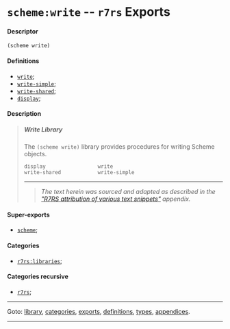 

<a id='export__r7rs__scheme_3a_write'></a>

# `scheme:write` -- `r7rs` Exports


<a id='export__r7rs__scheme_3a_write__descriptor'></a>

#### Descriptor

````
(scheme write)
````


<a id='export__r7rs__scheme_3a_write__definitions'></a>

#### Definitions

 * [`write`](../../r7rs/definitions/write.md#definition__r7rs__write);
 * [`write-simple`](../../r7rs/definitions/write-simple.md#definition__r7rs__write-simple);
 * [`write-shared`](../../r7rs/definitions/write-shared.md#definition__r7rs__write-shared);
 * [`display`](../../r7rs/definitions/display.md#definition__r7rs__display);


<a id='export__r7rs__scheme_3a_write__description'></a>

#### Description

> ##### Write Library
> 
> The `(scheme write)` library provides procedures for writing
> Scheme objects.
> 
> ````
> display                 write
> write-shared            write-simple
> ````
> 
> 
> ----
> > *The text herein was sourced and adapted as described in the ["R7RS attribution of various text snippets"](../../r7rs/appendices/attribution.md#appendix__r7rs__attribution) appendix.*


<a id='export__r7rs__scheme_3a_write__super-exports'></a>

#### Super-exports

 * [`scheme`](../../r7rs/exports/scheme.md#export__r7rs__scheme);


<a id='export__r7rs__scheme_3a_write__categories'></a>

#### Categories

 * [`r7rs:libraries`](../../r7rs/categories/r7rs_3a_libraries.md#category__r7rs__r7rs_3a_libraries);


<a id='export__r7rs__scheme_3a_write__categories-recursive'></a>

#### Categories recursive

 * [`r7rs`](../../r7rs/categories/r7rs.md#category__r7rs__r7rs);

----

Goto: [library](../../r7rs/_index.md#library__r7rs), [categories](../../r7rs/categories/_index.md#toc__r7rs__categories), [exports](../../r7rs/exports/_index.md#toc__r7rs__exports), [definitions](../../r7rs/definitions/_index.md#toc__r7rs__definitions), [types](../../r7rs/types/_index.md#toc__r7rs__types), [appendices](../../r7rs/appendices/_index.md#toc__r7rs__appendices).

----

